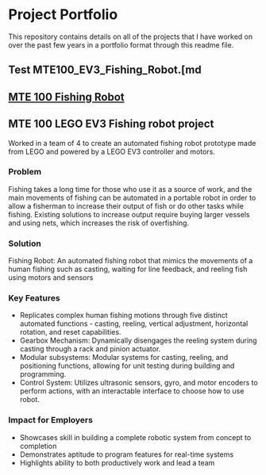 # Project Portfolio
This repository contains details on all of the projects that I have worked on over the past few years in a portfolio format through this readme file.

## Test MTE100_EV3_Fishing_Robot.[md
## [MTE 100 Fishing Robot](https://github.com/AryaanR/Portfolio/blob/main/MTE100_EV3_Fishing_Robot.md)
## MTE 100 LEGO EV3 Fishing robot project

Worked in a team of 4 to create an automated fishing robot prototype made from LEGO and powered by a LEGO EV3 controller and motors. 
### Problem 
Fishing takes a long time for those who use it as a source of work, and the main movements of fishing can be automated in a portable robot in order to allow a fisherman to increase their output of fish or do other tasks while fishing.
Existing solutions to increase output require buying larger vessels and using nets, which increases the risk of overfishing.

### Solution

Fishing Robot: An automated fishing robot that mimics the movements of a human fishing such as casting, waiting for line feedback, and reeling fish using motors and sensors

### Key Features

- Replicates complex human fishing motions through five distinct automated functions - casting, reeling, vertical adjustment, horizontal rotation, and reset capabilities.
- Gearbox Mechanism: Dynamically disengages the reeling system during casting through a rack and pinion actuator.
- Modular subsystems: Modular systems for casting, reeling, and positioning functions, allowing for unit testing during building and programming.
- Control System: Utilizes ultrasonic sensors, gyro, and motor encoders to perform actions, with an interactable interface to choose how to use robot. 
  
### Impact for Employers

- Showcases skill in building a complete robotic system from concept to completion
- Demonstrates aptitude to program features for real-time systems
- Highlights ability to both productively work and lead a team 

